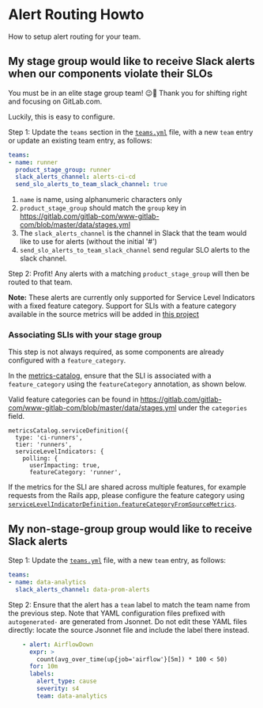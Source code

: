 # Alert Routing Howto

How to setup alert routing for your team.

## My stage group would like to receive Slack alerts when our components violate their SLOs

You must be in an elite stage group team! 😉🙂 Thank you for shifting right and focusing on GitLab.com.

Luckily, this is easy to configure.

Step 1: Update the `teams` section in the
[`teams.yml`](https://gitlab.com/gitlab-com/runbooks/blob/master/services/teams.yml)
file, with a new `team` entry or update an existing team entry, as follows:

```yaml
teams:
- name: runner
  product_stage_group: runner
  slack_alerts_channel: alerts-ci-cd
  send_slo_alerts_to_team_slack_channel: true
```

1. `name` is name, using alphanumeric characters only
1. `product_stage_group` should match the `group` key in https://gitlab.com/gitlab-com/www-gitlab-com/blob/master/data/stages.yml
1. The `slack_alerts_channel` is the channel in Slack that the team would like to use for alerts (without the initial '#')
1. `send_slo_alerts_to_team_slack_channel` send regular SLO alerts to the slack channel.

Step 2: Profit! Any alerts with a matching `product_stage_group` will then be routed to that team.

**Note:** These alerts are currently only supported for Service Level Indicators with a fixed feature category.
Support for SLIs with a feature category available in the source
metrics will be added in [this
project](https://gitlab.com/groups/gitlab-com/gl-infra/-/epics/615)

### Associating SLIs with your stage group

This step is not always required, as some components are already configured with a `feature_category`.

In the [metrics-catalog](https://gitlab.com/gitlab-com/runbooks/-/tree/master/metrics-catalog/services), ensure that the SLI is
associated with a `feature_category` using the `featureCategory` annotation, as shown below.

Valid feature categories can be found in https://gitlab.com/gitlab-com/www-gitlab-com/blob/master/data/stages.yml under the `categories` field.

```jsonnet
metricsCatalog.serviceDefinition({
  type: 'ci-runners',
  tier: 'runners',
  serviceLevelIndicators: {
    polling: {
      userImpacting: true,
      featureCategory: 'runner',
```

If the metrics for the SLI are shared across multiple features, for
example requests from the Rails app, please configure the feature
category using
[`serviceLevelIndicatorDefinition.featureCategoryFromSourceMetrics`](https://gitlab.com/gitlab-com/runbooks/blob/e45223016a4b6d169198e9773c001ae476e7947e/libsonnet/servicemetrics/service_level_indicator_definition.libsonnet#L244).

## My non-stage-group group would like to receive Slack alerts

Step 1: Update the [`teams.yml`](https://gitlab.com/gitlab-com/runbooks/blob/master/services/teams.yml) file, with a new `team` entry, as follows:

```yaml
teams:
- name: data-analytics
  slack_alerts_channel: data-prom-alerts
```

Step 2: Ensure that the alert has a `team` label to match the team name from the previous step. Note that YAML configuration
files prefixed with `autogenerated-` are generated from Jsonnet. Do not edit these YAML files directly: locate the source
Jsonnet file and include the label there instead.


```yaml
    - alert: AirflowDown
      expr: >
        count(avg_over_time(up{job='airflow'}[5m]) * 100 < 50)
      for: 10m
      labels:
        alert_type: cause
        severity: s4
        team: data-analytics
```

